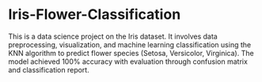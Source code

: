 # Iris-Flower-Classification
This is a data science project on the Iris dataset. It involves data preprocessing, visualization, and machine learning classification using the KNN algorithm to predict flower species (Setosa, Versicolor, Virginica). The model achieved 100% accuracy with evaluation through confusion matrix and classification report.
